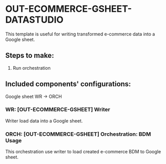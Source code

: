 # OUT-ECOMMERCE-GSHEET-DATASTUDIO

This template is useful for writing transformed e-commerce data into a Google sheet.

## Steps to make:

1.  Run orchestration

## Included components' configurations:

Google sheet WR -> ORCH

### WR: [OUT-ECOMMERCE-GSHEET] Writer

Writer load data into a Google sheet.

### ORCH: [OUT-ECOMMERCE-GSHEET] Orchestration: BDM Usage

This orchestration use writer to load created e-commerce BDM to Google sheet.

